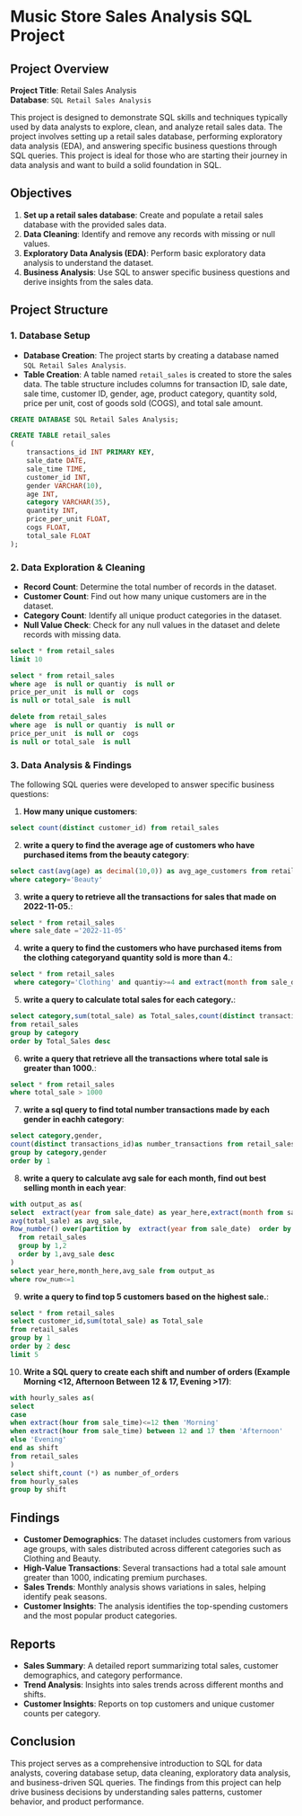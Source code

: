 # Music Store Sales Analysis SQL Project

## Project Overview

**Project Title**: Retail Sales Analysis    
**Database**: `SQL Retail Sales Analysis`

This project is designed to demonstrate SQL skills and techniques typically used by data analysts to explore, clean, and analyze retail sales data. The project involves setting up a retail sales database, performing exploratory data analysis (EDA), and answering specific business questions through SQL queries. This project is ideal for those who are starting their journey in data analysis and want to build a solid foundation in SQL.

## Objectives

1. **Set up a retail sales database**: Create and populate a retail sales database with the provided sales data.
2. **Data Cleaning**: Identify and remove any records with missing or null values.
3. **Exploratory Data Analysis (EDA)**: Perform basic exploratory data analysis to understand the dataset.
4. **Business Analysis**: Use SQL to answer specific business questions and derive insights from the sales data.

## Project Structure

### 1. Database Setup

- **Database Creation**: The project starts by creating a database named `SQL Retail Sales Analysis`.
- **Table Creation**: A table named `retail_sales` is created to store the sales data. The table structure includes columns for transaction ID, sale date, sale time, customer ID, gender, age, product category, quantity sold, price per unit, cost of goods sold (COGS), and total sale amount.

```sql
CREATE DATABASE SQL Retail Sales Analysis;

CREATE TABLE retail_sales
(
    transactions_id INT PRIMARY KEY,
    sale_date DATE,	
    sale_time TIME,
    customer_id INT,	
    gender VARCHAR(10),
    age INT,
    category VARCHAR(35),
    quantity INT,
    price_per_unit FLOAT,	
    cogs FLOAT,
    total_sale FLOAT
);
```

### 2. Data Exploration & Cleaning

- **Record Count**: Determine the total number of records in the dataset.
- **Customer Count**: Find out how many unique customers are in the dataset.
- **Category Count**: Identify all unique product categories in the dataset.
- **Null Value Check**: Check for any null values in the dataset and delete records with missing data.

```sql
select * from retail_sales
limit 10

select * from retail_sales
where age  is null or quantiy  is null or
price_per_unit  is null or  cogs  
is null or total_sale  is null

delete from retail_sales
where age  is null or quantiy  is null or
price_per_unit  is null or  cogs  
is null or total_sale  is null

```

### 3. Data Analysis & Findings

The following SQL queries were developed to answer specific business questions:

1. **How many unique customers**:
```sql
select count(distinct customer_id) from retail_sales
```

2. **write a query to find the average age of customers who have purchased items from the beauty category**:
```sql
select cast(avg(age) as decimal(10,0)) as avg_age_customers from retail_sales
where category='Beauty'
```

3. **write a query to retrieve all the transactions for sales that made on 2022-11-05.**:
```sql
select * from retail_sales
where sale_date ='2022-11-05'
```

4. **write a query to find the  customers who have purchased items from the clothing categoryand quantity sold is more than 4.**:
```sql
select * from retail_sales
 where category='Clothing' and quantiy>=4 and extract(month from sale_date)='11'
```

5. **write a query to calculate total sales for each category.**:
```sql
select category,sum(total_sale) as Total_sales,count(distinct transactions_id) as total_orders
from retail_sales
group by category
order by Total_Sales desc
```

6. **write a query that retrieve all the  transactions where total sale is greater than 1000.**:
```sql
select * from retail_sales
where total_sale > 1000
```

7. **write a sql query to find total number transactions made by each gender in eachh category**:
```sql
select category,gender,
count(distinct transactions_id)as number_transactions from retail_sales
group by category,gender
order by 1
```

8. **write a query to calculate avg sale for each month, find out best selling month in each year**:
```sql
with output_as as(
select  extract(year from sale_date) as year_here,extract(month from sale_date) as month_here,
avg(total_sale) as avg_sale,
Row_number() over(partition by  extract(year from sale_date)  order by avg(total_sale)desc) as row_num
  from retail_sales
  group by 1,2
  order by 1,avg_sale desc
)
select year_here,month_here,avg_sale from output_as
where row_num<=1
```

9. **write a query to find top 5 customers based on the highest sale.**:
```sql
select * from retail_sales
select customer_id,sum(total_sale) as Total_sale 
from retail_sales
group by 1
order by 2 desc
limit 5
```

10. **Write a SQL query to create each shift and number of orders (Example Morning <12, Afternoon Between 12 & 17, Evening >17)**:
```sql
with hourly_sales as(
select 
case
when extract(hour from sale_time)<=12 then 'Morning'
when extract(hour from sale_time) between 12 and 17 then 'Afternoon'
else 'Evening'
end as shift
from retail_sales
)
select shift,count (*) as number_of_orders 
from hourly_sales
group by shift
```

## Findings

- **Customer Demographics**: The dataset includes customers from various age groups, with sales distributed across different categories such as Clothing and Beauty.
- **High-Value Transactions**: Several transactions had a total sale amount greater than 1000, indicating premium purchases.
- **Sales Trends**: Monthly analysis shows variations in sales, helping identify peak seasons.
- **Customer Insights**: The analysis identifies the top-spending customers and the most popular product categories.

## Reports

- **Sales Summary**: A detailed report summarizing total sales, customer demographics, and category performance.
- **Trend Analysis**: Insights into sales trends across different months and shifts.
- **Customer Insights**: Reports on top customers and unique customer counts per category.

## Conclusion

This project serves as a comprehensive introduction to SQL for data analysts, covering database setup, data cleaning, exploratory data analysis, and business-driven SQL queries. The findings from this project can help drive business decisions by understanding sales patterns, customer behavior, and product performance.


